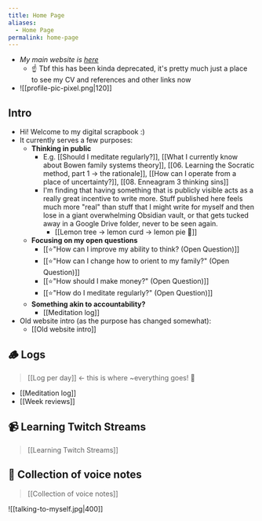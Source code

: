 ```yaml
---
title: Home Page
aliases:
  - Home Page
permalink: home-page
---
```

- *My main website is [here](https://www.alexislearning.me/)*
	- ☝️ Tbf this has been kinda deprecated, it's pretty much just a place to see my CV and references and other links now
-  ![[profile-pic-pixel.png|120]]
## Intro
- Hi! Welcome to my digital scrapbook :) 
- It currently serves a few purposes:
	- **Thinking in public**
		- E.g. [[Should I meditate regularly?]], [[What I currently know about Bowen family systems theory]], [[06. Learning the Socratic method, part 1 → the rationale]], [[How can I operate from a place of uncertainty?]], [[08. Enneagram 3 thinking sins]]
		- I'm finding that having something that is publicly visible acts as a really great incentive to write more. Stuff published here feels much more "real" than stuff that I might write for myself and then lose in a giant overwhelming Obsidian vault, or that gets tucked away in a Google Drive folder, never to be seen again.
			- [[Lemon tree → lemon curd → lemon pie 🍋]]
	- **Focusing on my open questions**
		- [[⭐️"How can I improve my ability to think? (Open Question)]]
		- [[⭐️"How can I change how to orient to my family?" (Open Question)]]
		- [[⭐️"How should I make money?" (Open Question)]]
		- [[⭐️"How do I meditate regularly?" (Open Question)]]
	- **Something akin to accountability?**
		- [[Meditation log]]
- Old website intro (as the purpose has changed somewhat):
	- [[Old website intro]]
## 🪵 Logs
> [[Log per day]] ← <span class="text-red">this is where ~everything goes!</span> 🚨
- [[Meditation log]]
- [[Week reviews]]
## 📹 Learning Twitch Streams
> [[Learning Twitch Streams]]
## 🎤 Collection of voice notes
> [[Collection of voice notes]]

![[talking-to-myself.jpg|400]]